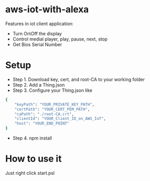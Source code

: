 # aws-iot-with-alexa

Features in iot client application: 
* Turn On\Off the display
* Control medial player, play, pause, next, stop
* Get Bios Serial Number


# Setup
* Step 1. Download key, cert, and root-CA to your working folder
* Step 2. Add a Thing.json
* Step 3. Configure your Thing.json like

```sh
{
    "keyPath": "YOUR_PRIVATE_KEY_PATH",
    "certPath": "YOUR_CERT_PEM_PATH",
    "caPath": "./root-CA.crt",
    "clientId": "YOUR_Client_ID_on_AWS_IoT",
    "host": "YOUR_END_POINT"
}
```

* Step 4. npm install

# How to use it
Just right click start.psl
